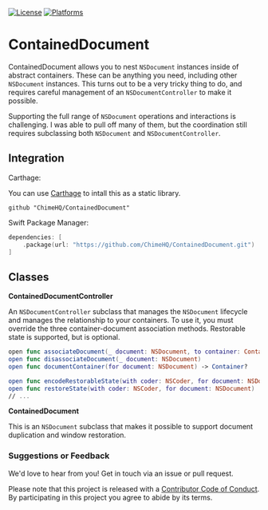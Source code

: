 [![License][license badge]][license]
[![Platforms][platforms badge]][platforms]

# ContainedDocument

ContainedDocument allows you to nest `NSDocument` instances inside of abstract containers. These can be anything you need, including other `NSDocument` instances. This turns out to be a very tricky thing to do, and requires careful management of an `NSDocumentController` to make it possible.

Supporting the full range of `NSDocument` operations and interactions is challenging. I was able to pull off many of them, but the coordination still requires subclassing both `NSDocument` and `NSDocumentController`. 

## Integration

Carthage:

You can use [Carthage](https://github.com/Carthage/Carthage) to intall this as a static library.

```
github "ChimeHQ/ContainedDocument"
```

Swift Package Manager:

```swift
dependencies: [
    .package(url: "https://github.com/ChimeHQ/ContainedDocument.git")
]
```

## Classes

**ContainedDocumentController**

An `NSDocumentController` subclass that manages the `NSDocument` lifecycle and manages the relationship to your containers. To use it, you must override the three container-document association methods. Restorable state is supported, but is optional.

```swift
open func associateDocument(_ document: NSDocument, to container: Container)
open func disassociateDocument(_ document: NSDocument)
open func documentContainer(for document: NSDocument) -> Container?

open func encodeRestorableState(with coder: NSCoder, for document: NSDocument)
open func restoreState(with coder: NSCoder, for document: NSDocument)
// ...
```

**ContainedDocument**

This is an `NSDocument` subclass that makes it possible to support document duplication and window restoration.

### Suggestions or Feedback

We'd love to hear from you! Get in touch via an issue or pull request.

Please note that this project is released with a [Contributor Code of Conduct](CODE_OF_CONDUCT.md). By participating in this project you agree to abide by its terms.

[license]: https://opensource.org/licenses/BSD-3-Clause
[license badge]: https://img.shields.io/github/license/ChimeHQ/ContainedDocument
[platforms]: https://swiftpackageindex.com/ChimeHQ/ContainedDocument
[platforms badge]: https://img.shields.io/endpoint?url=https%3A%2F%2Fswiftpackageindex.com%2Fapi%2Fpackages%2FChimeHQ%2FContainedDocument%2Fbadge%3Ftype%3Dplatforms

